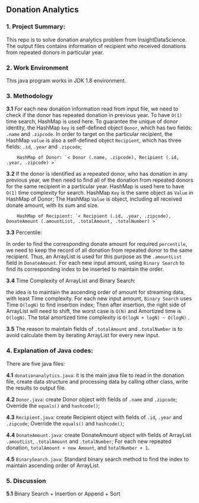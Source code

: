 ## Donation Analytics

### 1. Project Summary:

This repo is to solve donation analytics problem from InsightDataScience.
The output files contains information of recipient who received donations from repeated donors in particular year.

### 2. Work Environment

This java program works in JDK 1.8 environment.


### 3. Methodology

**3.1** For each new donation information read from input file, we need to check if the donor has repeated donation in previous year. To have `O(1)` time search, HashMap is used here. To guarantee the unique of donor identity, the HashMap `key` is self-defined object `Donor`, which has two fields: `.name` and `.zipcode`. In order to target on the particular recipient, the HashMap `value` is also a self-defined object `Recipient`, which has three fields: `.id`, `.year` and `.zipcode`; 

		HashMap of Donor: `< Donor (.name, .zipcode), Recipient (.id, .year, .zipcode) >`

**3.2** If the donor is identified as a repeated donor, who has donation in any previous year, we then need to find all of the donation from repeated donors for the same recipient in a particular year. HashMap is used here to have `O(1)` time complexity for search. HashMap `Key` is the same object as `Value` in HashMap of Donor; The HashMap `Value` is object, including all received donate amount, with its sum and size.

		HashMap of Recipient: `< Recipient (.id, .year, .zipcode), DonateAmount (.amountList, .totalAmount, .totalNumber) >`

**3.3** Percentile:  

In order to find the corresponding donate amount for required `percentile`, we need to keep the record of all donation from repeated donor to the same recipient. Thus, an ArrayList is used for this purpose as the `.amountList` field in `DonateAmount`. For each new input amount, using `Binary Search` to find its corresponding index to be inserted to maintain the order.

**3.4** Time Complexity of ArrayList and Binary Search: 

the idea is to maintain the ascending order of amount for streaming data, with least Time complexity. 
For each new input amount, `Binary Search` uses Time `O(logN)` to find insertion index; Then after insertion, the right side of ArrayList will need to shift, the worst case is `O(N)` and Amortized time is `O(logN)`. The total amortized time complexity is `O(logN + logN) ~ O(logN)`
.

**3.5** The reason to maintain fields of `.totalAmount` and `.totalNumber` is to avoid calculate them by iterating ArrayList for every new input.


### 4. Explanation of Java codes:

There are five java files:

**4.1** `donationanalytics.java`: it is the main java file to read in the donation file, create data structure and processing data by calling other class, write the results to output file. 

**4.2** `Donor.java`: create Donor object with fields of `.name` and `.zipcode`; Override the `equals()` and `hashcode()`;

**4.3** `Recipient.java`: create Recipient object with fields of `.id`, `.year` and `.zipcode`; Override the `equals()` and `hashcode()`;

**4.4** `DonateAmount.java`: create DonateAmount object with fields of ArrayList `.amoutList`, `.totalAmount` and `.totalNumber`; For each new repeated donation, `totalAmount + new Amount`, and `totalNumber + 1`.

**4.5** `BinarySearch.java`: Standard binary search method to find the index to maintain ascending order of ArrayList.


### 5. Discussion

**5.1** Binary Search + Insertion or Append + Sort

